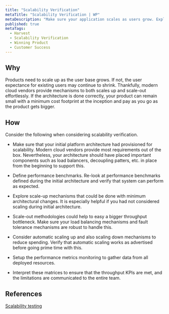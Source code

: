 ```yaml
---
title: "Scalability Verification"
metaTitle: "Scalability Verification | WP"
metaDescription: "Make sure your application scales as users grow. Explore scale up and scale out strategies while maintaining SLA obligations and efficient cost of operations."
published: true
metaTags:
  - Harvest
  - Scalability Verification
  - Winning Product
  - Customer Success
---
```


## Why

Products need to scale up as the user base grows. If not, the user expectance for existing users may continue to shrink. Thankfully, modern cloud vendors provide mechanisms to both scales up and scale-out effortlessly. If the architecture is done correctly, your product can remain small with a minimum cost footprint at the inception and pay as you go as the product gets bigger.

## How

Consider the following when considering scalability verification.

- Make sure that your initial platform architecture had provisioned for scalability. Modern cloud vendors provide most requirements out of the box. Nevertheless, your architecture should have placed important components such as load balancers, decoupling patters, etc. in place from the beginning to support this.

- Define performance benchmarks. Re-look at performance benchmarks defined during the initial architecture and verify that system can perform as expected.

- Explore scale-up mechanisms that could be done with minimum architectural changes. It is especially helpful if you had not considered scaling during initial architecture.

- Scale-out methodologies could help to easy a bigger throughput bottleneck. Make sure your load balancing mechanisms and fault tolerance mechanisms are robust to handle this.

- Consider automatic scaling up and also scaling down mechanisms to reduce spending. Verify that automatic scaling works as advertised before going prime time with this.

- Setup the performance metrics monitoring to gather data from all deployed resources.

- Interpret these matrices to ensure that the throughput KPIs are met, and the limitations are communicated to the entire team.

## References

[Scalability testing](https://blog.qatestlab.com/2016/03/25/scalability-testing-procedure/)
